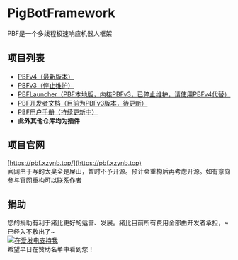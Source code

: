 # PigBotFramework
PBF是一个多线程极速响应机器人框架

## 项目列表
- [PBFv4（最新版本）](https://github.com/PigBotFramework/v4)
- [PBFv3（停止维护）](https://github.com/PigBotFramework/v3)
- [PBFLauncher（PBF本地版，内核PBFv3，已停止维护，请使用PBFv4代替）](https://github.com/PigBotFramework/PBFLauncher)
- [PBF开发者文档（目前为PBFv3版本，待更新）](https://github.com/PigBotFramework/docs)
- [PBF用户手册（持续更新中）](https://github.com/PigBotFramework/UserDocs)
- **此外其他仓库均为插件**

## 项目官网
[https://pbf.xzynb.top/](https://pbf.xzynb.top)  
官网由于写的太臭全是屎山，暂时不予开源。预计会重构后再考虑开源。如有意向参与官网重构可以[联系作者](https://pbf.xzynb.top/contact)

## 捐助
您的捐助有利于猪比更好的运营、发展。猪比目前所有费用全部由开发者承担，~已经入不敷出了~  
[![在爱发电支持我](https://pic1.afdiancdn.com/static/img/welcome/button-sponsorme.jpg)](https://afdian.net/a/Gingmzmzx)  
希望早日在赞助名单中看到您！
